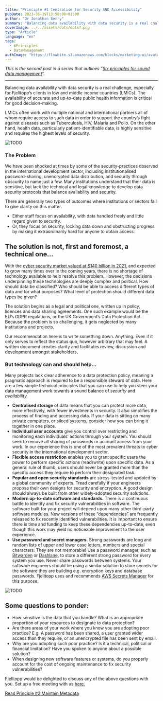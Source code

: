 ```yaml
---
title: "Principle #1 Centralise for Security AND Accessibility"
pubDate: 2023-06-19T13:50:08+01:00
author: "Dr Jonathan Berry"
summary: "Balancing data availability with data security is a real challenge.  We provide recommendations on overcoming this."
coverImage: ../../assets/dots/dots7.png
type: "Article"
language: "en"
tags:
  - 6Principles
  - DataManagement
authImage: "https://flowbite.s3.amazonaws.com/blocks/marketing-ui/avatars/bonnie-green.png"
---
```


_This is the second post in a series that outlines “[Six principles for sound data management](/six-principles-of-sound-data-management/)“._

---

Balancing data availability with data security is a real challenge, especially for Fjelltopp’s clients in low and middle income countries (LMICs). The availability of accurate and up-to-date public health information is critical for good decision-making.

LMICs often work with multiple national and international partners all of whom require access to such data in order to support the country’s fight against diseases such as Tuberculosis, HIV, Malaria and Polio. On the other hand, health data, particularly patient-identifiable data, is highly sensitive and requires the highest levels of security.

<Image class="w-full md:w-1/3 md:float-right py-5 md:pl-5" src="/fjelltopp-astro/src/assets/product/fjelltopp-mock-up-1.jpg" alt="TODO" />

### The Problem

We have been shocked at times by some of the security-practices observed in the international development sector, including institutionalised password-sharing, unencrypted data distribution, and security through obscurity to name just a few. Many institutions understand that their data is sensitive, but lack the technical and legal knowledge to develop data security protocols that balance availability and security.

There are generally two types of outcomes where institutions or sectors fail to give clarity on this matter.

- Either staff focus on availability, with data handled freely and little regard given to security.
- Or, they focus on security, locking data down and obstructing progress by making it extraordinarily hard for anyone to obtain access.

## The solution is not, first and foremost, a technical one…

With the [cyber security market valued at $140 billion in 2021](https://www.fortunebusinessinsights.com/industry-reports/cyber-security-market-101165), and expected to grow many times over in the coming years, there is no shortage of technology available to help resolve this problem. However, the decisions underpinning these technologies are deeply complex and political. How should data be classified? Who should be able to access different types of data and for what purposes? What level of protection should different data types be given?

The solution begins as a legal and political one, written up in policy, licences and data sharing agreements. One such example would be the EU’s GDPR regulations, or the UK Government’s Data Protection Act. Because the problem is so challenging, it gets neglected by many institutions and projects.

Our recommendation here is to write something down. Anything. Even if it only serves to reflect the status quo, however arbitrary that may feel. A written document creates clarity and facilitates review, discussion and development amongst stakeholders.

### But technology can and should help…

Many projects lack clear adherence to a data protection policy, meaning a pragmatic approach is required to be a responsible steward of data. Here are a few simple technical principles that you can use to help you steer your data management work towards a sound balance of _security_ and _availability._

- **Centralised storage** of data means that you can protect more data, more effectively, with fewer investments in security. It also simplifies the process of finding and accessing data. If your data is sitting on many private computers, or siloed systems, consider how you can bring it together in one place.
- **Individual user accounts** give you control over restricting and monitoring each individuals’ actions through your system. You should seek to remove all sharing of passwords or account access from your work. In our experience this is one of the most prevalent threats to cyber security in the international development sector.
- **Flexible access restriction** enables you to grant specific users the power to perform specific actions (read/write) upon specific data. As a general rule of thumb, users should never be granted more than the specific access they require to perform their designated task.
- **Popular and open security standards** are stress-tested and updated by a global community of experts. Tread carefully if your engineers propose their own designs for security and encryption. A good design should always be built from other widely-adopted security solutions.
- **Modern up-to-date software and standards.** There is a continuous battle to identify and fix security vulnerabilities in software. The software built for your project will depend upon many other third-party software modules. New versions of these “dependencies” are frequently released to fix recently identified vulnerabilities. It is important to ensure there is time and funding to keep these dependencies up-to-date, even though this work may yield no noticeable improvement to the user experience.
- **Use password and secret managers.** Strong passwords are long and random lists of upper and lower case letters, numbers and special characters. They are not memorable! Use a password manager, such as [Bitwarden](https://bitwarden.com/) or [Dashlane](https://www.dashlane.com/), to store a different strong password for every system you use. Never share passwords between systems. Your software engineers should be using a similar solution to store secrets for the software they are building e.g. encryption keys and database passwords. Fjelltopp uses and recommends [AWS Secrets Manager](https://aws.amazon.com/secrets-manager/) for this purpose.

<Image class="w-full md:w-1/3 md:float-right py-5 md:pl-5" src="/fjelltopp-astro/src/assets/dots/dots9.jpg" alt="TODO" />

## Some questions to ponder:

- How sensitive is the data that you handle? What is an appropriate proportion of your resources to designate to data protection?
- Are there areas of your work where you know you are adopting poor practice? E.g. A password has been shared, a user granted wider access than they require, or an unencrypted file has been sent by email.
- Why are you adopting such poor practice? Is it a technical, political or financial limitation? Have you spoken to anyone about a possible solution?
- When designing new software features or systems, do you properly account for the cost of ongoing maintenance to fix security vulnerabilities?

Fjelltopp would be delighted to discuss any of the above questions with you. Set up a free meeting with us [here.](https://docs.google.com/forms/d/e/1FAIpQLSdzzKi5MGz4I45KUxFhOfdwXAr9gNzWs5CRi9REblm3LVI0Hg/viewform)

[Read Principle #2 Maintain Metadata](/maintain-metadata/)
